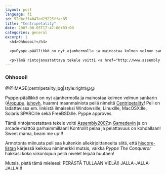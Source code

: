 ```yaml
---
layout: post
language: fi
id: 52dbcff4047ed29225ffac85
title: "Centripetality"
date: 2007-08-05T17:47:00+03:00
categories: general
excerpt: |
  <h4>Ohhoooi!</h4>
  
  <p>Pyppe-päällikkö on nyt ajanhermolla ja mainostaa kolmen velmun sankarin (<a href="http://aropupu.fi">Aropupu</a>, <a href="http://juho.vaha-herttua.fi/">juhovh</a>, huamn) maanmainiota peliä nimeltä <a href="http://aropupu.fi/centri/">Centripetality</a>! Peli on ladattavissa em. linkistä ilmaiseksi Windowsille, Linuxille, MacOSX:lle, Solaris SPARCille sekä FreeBSD:lle. Pyppe approves.</p>
  
  <p>Tämä rintojanostattava tekele voitti <a href="http://www.assembly.org/summer07">Assembly2007</a>:n <a href="http://www.assembly.org/summer07/compos/realtime/gamedev">Gamedevin</a> ja on arcade-mättöä parhaimmillaan! Kontrollit pelaa ja pelattavuus on kohdallaan! Sweet mama, beam me up!!!</p>
---
```

<h3>Ohhoooi!</h3>

@@IMAGE(centripetality.jpg|style:right)@@

<p>Pyppe-päällikkö on nyt ajanhermolla ja mainostaa kolmen velmun sankarin (<a href="http://aropupu.fi">Aropupu</a>, <a href="http://juho.vaha-herttua.fi/">juhovh</a>, huamn) maanmainiota peliä nimeltä <a href="http://aropupu.fi/centri/">Centripetality</a>! Peli on ladattavissa em. linkistä ilmaiseksi Windowsille, Linuxille, MacOSX:lle, Solaris SPARCille sekä FreeBSD:lle. Pyppe approves.</p>

<p>Tämä rintojanostattava tekele voitti <a href="http://www.assembly.org/summer07">Assembly2007</a>:n <a href="http://www.assembly.org/summer07/compos/realtime/gamedev">Gamedevin</a> ja on arcade-mättöä parhaimmillaan! Kontrollit pelaa ja pelattavuus on kohdallaan! Sweet mama, beam me up!!!</p>

<p>Armotonta miinusta peli saa kuitenkin allekirjoittaneelta siitä, että <a href="http://aropupu.fi/centri/">hiscore-listan</a> kärjessä keikkuu nimimerkki mutsis, vaikka <em>Pyppe The Conqueror</em> hakkasi koko viikonlopun peliä nivelet leipää huutaen!</p>

<p>Mutsis, pistä tämä mieleesi: PERÄSTÄ TULLAAN VIELÄ!! JALLA-JALLA-JALLA!!!</p>